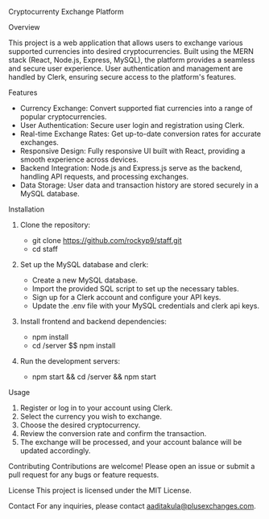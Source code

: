 Cryptocurrenty Exchange Platform

Overview

This project is a web application that allows users to exchange various supported currencies into desired cryptocurrencies. 
Built using the MERN stack (React, Node.js, Express, MySQL), the platform provides a seamless and secure user experience.
User authentication and management are handled by Clerk, ensuring secure access to the platform's features.

Features
- Currency Exchange: Convert supported fiat currencies into a range of popular cryptocurrencies.
- User Authentication: Secure user login and registration using Clerk.
- Real-time Exchange Rates: Get up-to-date conversion rates for accurate exchanges.
- Responsive Design: Fully responsive UI built with React, providing a smooth experience across devices.
- Backend Integration: Node.js and Express.js serve as the backend, handling API requests, and processing exchanges.
- Data Storage: User data and transaction history are stored securely in a MySQL database.

Installation
1. Clone the repository:
    - git clone https://github.com/rockyp9/staff.git
    - cd staff

2. Set up the MySQL database and clerk:
    - Create a new MySQL database.
    - Import the provided SQL script to set up the necessary tables.
    - Sign up for a Clerk account and configure your API keys.
    - Update the .env file with your MySQL credentials and clerk api keys.

3. Install frontend and backend dependencies:
    - npm install
    - cd /server $$ npm install

4. Run the development servers:
    - npm start && cd /server && npm start

Usage
1. Register or log in to your account using Clerk.
2. Select the currency you wish to exchange.
3. Choose the desired cryptocurrency.
4. Review the conversion rate and confirm the transaction.
5. The exchange will be processed, and your account balance will be updated accordingly.

Contributing
Contributions are welcome! Please open an issue or submit a pull request for any bugs or feature requests.

License
This project is licensed under the MIT License.

Contact
For any inquiries, please contact aaditakula@plusexchanges.com.